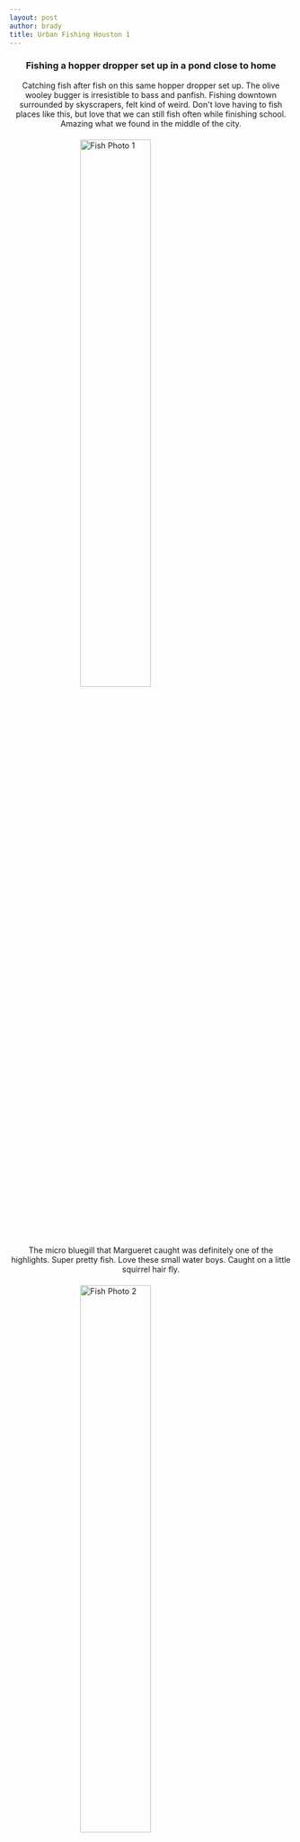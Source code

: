 ```yaml
---
layout: post
author: brady
title: Urban Fishing Houston 1
---
```


<div style="text-align: center; margin-bottom: 10px;">

### Fishing a hopper dropper set up in a pond close to home

Catching fish after fish on this same hopper dropper set up. The olive wooley bugger is irresistible to bass and panfish. Fishing downtown surrounded by skyscrapers, felt kind of weird. Don't love having to fish places like this, but love that we can still fish often while finishing school. Amazing what we found in the middle of the city.

</div>

<img src="{{site.baseurl}}/assets/images/fishing-03-25-24/Fishing1.jpg" alt="Fish Photo 1" style="width: 50%; margin: 20px auto; display: block;">

<div style="text-align: center; margin-bottom: 10px;">

The micro bluegill that Margueret caught was definitely one of the highlights. Super pretty fish. Love these small water boys. Caught on a little squirrel hair fly.

</div>

<img src="{{site.baseurl}}/assets/images/fishing-03-25-24/Fishing2.jpg" alt="Fish Photo 2" style="width: 50%; margin: 20px auto; display: block;">

<div style="text-align: center; margin-bottom: 10px;">

A nice largemouth that I caught. Came out of nowhere and hit my fly.

</div>

<img src="{{site.baseurl}}/assets/images/fishing-03-25-24/Fishing3.jpg" alt="Fish Photo 3" style="width: 50%; margin: 20px auto; display: block;">

<div style="text-align: center; margin-bottom: 10px;">

Caught this chunker close by the micro bluegill.

</div>

<img src="{{site.baseurl}}/assets/images/fishing-03-25-24/Fishing4.jpg" alt="Fish Photo 4" style="width: 50%; margin: 20px auto; display: block;">

<div style="text-align: center; margin-bottom: 10px;">

This rascal inhaled my hopper. Caught him near this massive carp/koi that was swimming around sucking in flower blossom petals off the surface. Felt like making a cast to the carp in any of the pools in this area would've been cheating as they obviously wait around for people to feed them.

</div>
